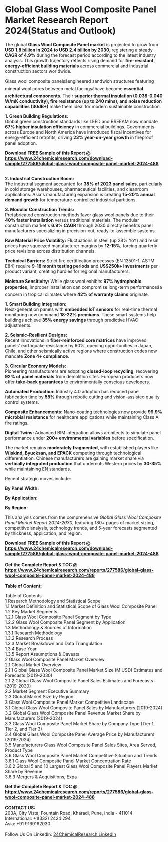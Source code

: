 <h1>Global Glass Wool Composite Panel Market Research Report 2024(Status and Outlook)</h1><p>The global <strong>Glass Wool Composite Panel market</strong> is projected to grow from <strong>USD 1.8 billion in 2024 to USD 2.4 billion by 2030</strong>, registering a steady <strong>CAGR of 4.9%</strong> during the forecast period according to the latest industry analysis. This growth trajectory reflects rising demand for <strong>fire-resistant, energy-efficient building materials</strong> across commercial and industrial construction sectors worldwide.</p><p>Glass wool composite panelsâengineered sandwich structures featuring mineral wool cores between metal facingsâhave become <strong>essential architectural components</strong>. Their <strong>superior thermal insulation (0.038-0.040 W/mK conductivity), fire resistance (up to 240 mins), and noise reduction capabilities (30dB+)</strong> make them ideal for modern sustainable construction.</p><p><strong>1. Green Building Regulations:</strong><br>
Global green construction standards like LEED and BREEAM now mandate <strong>67% higher insulation efficiency</strong> in commercial buildings. Governments across Europe and North America have introduced fiscal incentives for energy-efficient retrofits, driving <strong>23% year-on-year growth</strong> in fireproof panel adoption.</p><div><b>Download FREE Sample of this Report @ 
            <a href="https://www.24chemicalresearch.com/download-sample/277586/global-glass-wool-composite-panel-market-2024-488">
            https://www.24chemicalresearch.com/download-sample/277586/global-glass-wool-composite-panel-market-2024-488</a></b></div><br><p><strong>2. Industrial Construction Boom:</strong><br>
The industrial segment accounted for <strong>38% of 2023 panel sales</strong>, particularly in cold storage warehouses, pharmaceutical facilities, and cleanroom applications. Asia's manufacturing expansion is creating <strong>15-20% annual demand growth</strong> for temperature-controlled industrial partitions.</p><p><strong>3. Modular Construction Trends:</strong><br>
Prefabricated construction methods favor glass wool panels due to their <strong>40% faster installation</strong> versus traditional materials. The modular construction market's <strong>6.9% CAGR</strong> through 2030 directly benefits panel manufacturers specializing in precision-cut, ready-to-assemble systems.</p><p><strong>Raw Material Price Volatility:</strong> Fluctuations in steel (up 28% YoY) and resin prices have squeezed manufacturer margins by <strong>12-15%</strong>, forcing quarterly price revisions across distribution channels.</p><p><strong>Technical Barriers:</strong> Strict fire certification processes (EN 13501-1, ASTM E84) require <strong>9-18 month testing periods</strong> and <strong>US$250k+ investments</strong> per product variant, creating hurdles for regional manufacturers.</p><p><strong>Moisture Sensitivity:</strong> While glass wool exhibits <strong>97% hydrophobic properties</strong>, improper installation can compromise long-term performanceâa concern in tropical climates where <strong>42% of warranty claims</strong> originate.</p><p><strong>1. Smart Building Integration:</strong><br>
Next-generation panels with <strong>embedded IoT sensors</strong> for real-time thermal monitoring now command <strong>18-22% premiums</strong>. These smart systems help buildings achieve <strong>35% energy savings</strong> through predictive HVAC adjustments.</p><p><strong>2. Seismic-Resilient Designs:</strong><br>
Recent innovations in <strong>fiber-reinforced core matrices</strong> have improved panels' earthquake resistance by 60%, opening opportunities in Japan, Chile, and other seismically active regions where construction codes now mandate <strong>Zone 4+ compliance</strong>.</p><p><strong>3. Circular Economy Models:</strong><br>
Pioneering manufacturers are adopting <strong>closed-loop recycling</strong>, recovering <strong>92% of panel materials</strong> from demolition sites. European producers now offer <strong>take-back guarantees</strong> to environmentally conscious developers.</p><p><strong>Automated Production:</strong> Industry 4.0 adoption has reduced panel fabrication time by <strong>55%</strong> through robotic cutting and vision-assisted quality control systems.</p><p><strong>Composite Enhancements:</strong> Nano-coating technologies now provide <strong>99.9% microbial resistance</strong> for healthcare applications while maintaining Class A fire ratings.</p><p><strong>Digital Twins:</strong> Advanced BIM integration allows architects to simulate panel performance under <strong>200+ environmental variables</strong> before specification.</p><p>The market remains <strong>moderately fragmented</strong>, with established players like <strong>Wiskind, Byucksan, and EPACK</strong> competing through technological differentiation. Chinese manufacturers are gaining market share via <strong>vertically integrated production</strong> that undercuts Western prices by <strong>30-35%</strong> while maintaining EN standards.</p><p>Recent strategic moves include:</p><p><strong>By Panel Width:</strong></p><p><strong>By Application:</strong></p><p><strong>By Region:</strong></p><p>This analysis comes from the comprehensive <em>Global Glass Wool Composite Panel Market Report 2024-2030</em>, featuring 180+ pages of market sizing, competitive analysis, technology trends, and 5-year forecasts segmented by thickness, application, and region.</p><div><b>Download FREE Sample of this Report @ 
            <a href="https://www.24chemicalresearch.com/download-sample/277586/global-glass-wool-composite-panel-market-2024-488">
            https://www.24chemicalresearch.com/download-sample/277586/global-glass-wool-composite-panel-market-2024-488</a></b></div><br><div><b>Get the Complete Report & TOC @ 
            <a href="https://www.24chemicalresearch.com/reports/277586/global-glass-wool-composite-panel-market-2024-488">
            https://www.24chemicalresearch.com/reports/277586/global-glass-wool-composite-panel-market-2024-488</a></b></div><br>
            <b>Table of Content:</b><p>Table of Contents<br />
1 Research Methodology and Statistical Scope<br />
1.1 Market Definition and Statistical Scope of Glass Wool Composite Panel<br />
1.2 Key Market Segments<br />
1.2.1 Glass Wool Composite Panel Segment by Type<br />
1.2.2 Glass Wool Composite Panel Segment by Application<br />
1.3 Methodology & Sources of Information<br />
1.3.1 Research Methodology<br />
1.3.2 Research Process<br />
1.3.3 Market Breakdown and Data Triangulation<br />
1.3.4 Base Year<br />
1.3.5 Report Assumptions & Caveats<br />
2 Glass Wool Composite Panel Market Overview<br />
2.1 Global Market Overview<br />
2.1.1 Global Glass Wool Composite Panel Market Size (M USD) Estimates and Forecasts (2019-2030)<br />
2.1.2 Global Glass Wool Composite Panel Sales Estimates and Forecasts (2019-2030)<br />
2.2 Market Segment Executive Summary<br />
2.3 Global Market Size by Region<br />
3 Glass Wool Composite Panel Market Competitive Landscape<br />
3.1 Global Glass Wool Composite Panel Sales by Manufacturers (2019-2024)<br />
3.2 Global Glass Wool Composite Panel Revenue Market Share by Manufacturers (2019-2024)<br />
3.3 Glass Wool Composite Panel Market Share by Company Type (Tier 1, Tier 2, and Tier 3)<br />
3.4 Global Glass Wool Composite Panel Average Price by Manufacturers (2019-2024)<br />
3.5 Manufacturers Glass Wool Composite Panel Sales Sites, Area Served, Product Type<br />
3.6 Glass Wool Composite Panel Market Competitive Situation and Trends<br />
3.6.1 Glass Wool Composite Panel Market Concentration Rate<br />
3.6.2 Global 5 and 10 Largest Glass Wool Composite Panel Players Market Share by Revenue<br />
3.6.3 Mergers & Acquisitions, Expa</p><div><b>Get the Complete Report & TOC @ 
            <a href="https://www.24chemicalresearch.com/reports/277586/global-glass-wool-composite-panel-market-2024-488">
            https://www.24chemicalresearch.com/reports/277586/global-glass-wool-composite-panel-market-2024-488</a></b></div><br><b>CONTACT US:</b><br>
            203A, City Vista, Fountain Road, Kharadi, Pune, India - 411014<br>
            International: +1(332) 2424 294<br>
            Asia: +91 9169162030 <br><br>
            Follow Us On LinkedIn: <a href="https://www.linkedin.com/company/24chemicalresearch/">24ChemicalResearch LinkedIn</a>